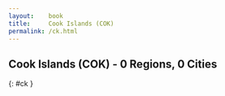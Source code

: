 ```yaml
---
layout:    book
title:     Cook Islands (COK)
permalink: /ck.html
---
```


## Cook Islands (COK) - 0 Regions, 0 Cities
{: #ck }






 
